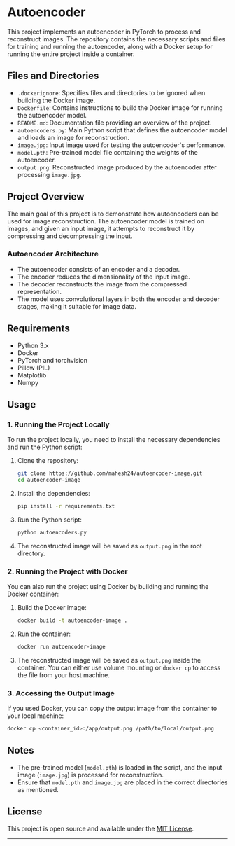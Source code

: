 # Autoencoder



This project implements an autoencoder in PyTorch to process and reconstruct images. The repository contains the necessary scripts and files for training and running the autoencoder, along with a Docker setup for running the entire project inside a container.

## Files and Directories

- `.dockerignore`: Specifies files and directories to be ignored when building the Docker image.
- `Dockerfile`: Contains instructions to build the Docker image for running the autoencoder model.
- `README.md`: Documentation file providing an overview of the project.
- `autoencoders.py`: Main Python script that defines the autoencoder model and loads an image for reconstruction.
- `image.jpg`: Input image used for testing the autoencoder's performance.
- `model.pth`: Pre-trained model file containing the weights of the autoencoder.
- `output.png`: Reconstructed image produced by the autoencoder after processing `image.jpg`.

## Project Overview

The main goal of this project is to demonstrate how autoencoders can be used for image reconstruction. The autoencoder model is trained on images, and given an input image, it attempts to reconstruct it by compressing and decompressing the input.

### Autoencoder Architecture

- The autoencoder consists of an encoder and a decoder.
- The encoder reduces the dimensionality of the input image.
- The decoder reconstructs the image from the compressed representation.
- The model uses convolutional layers in both the encoder and decoder stages, making it suitable for image data.

## Requirements

- Python 3.x
- Docker
- PyTorch and torchvision
- Pillow (PIL)
- Matplotlib
- Numpy

## Usage

### 1. Running the Project Locally

To run the project locally, you need to install the necessary dependencies and run the Python script:

1. Clone the repository:

   ```bash
   git clone https://github.com/mahesh24/autoencoder-image.git
   cd autoencoder-image
   ```

2. Install the dependencies:

   ```bash
   pip install -r requirements.txt
   ```

3. Run the Python script:

   ```bash
   python autoencoders.py
   ```

4. The reconstructed image will be saved as `output.png` in the root directory.

### 2. Running the Project with Docker

You can also run the project using Docker by building and running the Docker container:

1. Build the Docker image:

   ```bash
   docker build -t autoencoder-image .
   ```

2. Run the container:

   ```bash
   docker run autoencoder-image
   ```

3. The reconstructed image will be saved as `output.png` inside the container. You can either use volume mounting or `docker cp` to access the file from your host machine.

### 3. Accessing the Output Image

If you used Docker, you can copy the output image from the container to your local machine:

```bash
docker cp <container_id>:/app/output.png /path/to/local/output.png
```

## Notes

- The pre-trained model (`model.pth`) is loaded in the script, and the input image (`image.jpg`) is processed for reconstruction.
- Ensure that `model.pth` and `image.jpg` are placed in the correct directories as mentioned.

## License

This project is open source and available under the [MIT License](LICENSE).

---
